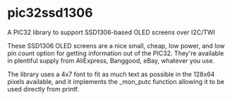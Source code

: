 # pic32ssd1306
A PIC32 library to support SSD1306-based OLED screens over I2C/TWI

These SSD1306 OLED screens are a nice small, cheap, low power, and low pin count option for getting information out of the PIC32. They're available in plentiful supply from AliExpress, Banggood, eBay, whatever you use.

The library uses a 4x7 font to fit as much text as possible in the 128x64 pixels available, and it implements the _mon_putc function allowing it to be used directly from printf.
